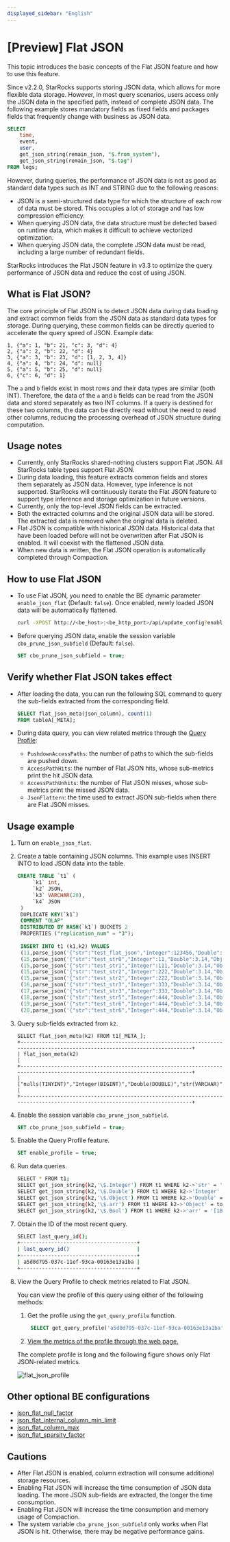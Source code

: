```yaml
---
displayed_sidebar: "English"
---
```


# [Preview] Flat JSON

This topic introduces the basic concepts of the Flat JSON feature and how to use this feature.

Since v2.2.0, StarRocks supports storing JSON data, which allows for more flexible data storage. However, in most query scenarios, users access only the JSON data in the specified path, instead of complete JSON data. The following example stores mandatory fields as fixed fields and packages fields that frequently change with business as JSON data.

```SQL
SELECT
    time,
    event,
    user,
    get_json_string(remain_json, "$.from_system"),
    get_json_string(remain_json, "$.tag")
FROM logs;
```

However, during queries, the performance of JSON data is not as good as standard data types such as INT and STRING due to the following reasons:

- JSON is a semi-structured data type for which the structure of each row of data must be stored. This occupies a lot of storage and has low compression efficiency.
- When querying JSON data, the data structure must be detected based on runtime data, which makes it difficult to achieve vectorized optimization.
- When querying JSON data, the complete JSON data must be read, including a large number of redundant fields.

StarRocks introduces the Flat JSON feature in v3.3 to optimize the query performance of JSON data and reduce the cost of using JSON.

## What is Flat JSON?

The core principle of Flat JSON is to detect JSON data during data loading and extract common fields from the JSON data as standard data types for storage. During querying, these common fields can be directly queried to accelerate the query speed of JSON. Example data:

```Plaintext
1, {"a": 1, "b": 21, "c": 3, "d": 4}
2, {"a": 2, "b": 22, "d": 4}
3, {"a": 3, "b": 23, "d": [1, 2, 3, 4]}
4, {"a": 4, "b": 24, "d": null}
5, {"a": 5, "b": 25, "d": null}
6, {"c": 6, "d": 1}
```

The `a` and `b` fields exist in most rows and their data types are similar (both INT). Therefore, the data of the `a` and `b` fields can be read from the JSON data and stored separately as two INT columns. If a query is destined for these two columns, the data can be directly read without the need to read other columns, reducing the processing overhead of JSON structure during computation.

## Usage notes

- Currently, only StarRocks shared-nothing clusters support Flat JSON. All StarRocks table types support Flat JSON.
- During data loading, this feature extracts common fields and stores them separately as JSON data. However, type inference is not supported. StarRocks will continuously iterate the Flat JSON feature to support type inference and storage optimization in future versions.
- Currently, only the top-level JSON fields can be extracted.
- Both the extracted columns and the original JSON data will be stored. The extracted data is removed when the original data is deleted.
- Flat JSON is compatible with historical JSON data. Historical data that have been loaded before will not be overwritten after Flat JSON is enabled. It will coexist with the flattened JSON data.
- When new data is written, the Flat JSON operation is automatically completed through Compaction.

## How to use Flat JSON

- To use Flat JSON, you need to enable the BE dynamic parameter `enable_json_flat` (Default: `false`). Once enabled, newly loaded JSON data will be automatically flattened.

   ```Bash
   curl -XPOST http://<be_host>:<be_http_port>/api/update_config?enable_json_flat=true
   ```

- Before querying JSON data, enable the session variable `cbo_prune_json_subfield` (Default: `false`).

   ```SQL
   SET cbo_prune_json_subfield = true;
   ```

## Verify whether Flat JSON takes effect

- After loading the data, you can run the following SQL command to query the sub-fields extracted from the corresponding field.

    ```SQL
    SELECT flat_json_meta(json_column), count(1)
    FROM tableA[_META];
    ```

- During data query, you can view related metrics through the [Query Profile](https://docs.starrocks.io/docs/administration/query_profile_overview/):
  - `PushdownAccessPaths`: the number of paths to which the sub-fields are pushed down.
  - `AccessPathHits`: the number of Flat JSON hits, whose sub-metrics print the hit JSON data.
  - `AccessPathUnhits`: the number of Flat JSON misses, whose sub-metrics print the missed JSON data.
  - `JsonFlattern`: the time used to extract JSON sub-fields when there are Flat JSON misses.

## Usage example

1. Turn on `enable_json_flat`.
2. Create a table containing JSON columns. This example uses INSERT INTO to load JSON data into the table.

   ```SQL
   CREATE TABLE `t1` (
        `k1` int,
        `k2` JSON,
        `k3` VARCHAR(20),
        `k4` JSON
    )             
    DUPLICATE KEY(`k1`)
    COMMENT "OLAP"
    DISTRIBUTED BY HASH(`k1`) BUCKETS 2
    PROPERTIES ("replication_num" = "3");
      
    INSERT INTO t1 (k1,k2) VALUES
    (11,parse_json('{"str":"test_flat_json","Integer":123456,"Double":3.14158,"Object":{"c":"d"},"arr":[10,20,30],"Bool":false,"null":null}')),
    (15,parse_json('{"str":"test_str0","Integer":11,"Double":3.14,"Object":{"a":"b"},"arr":[1,2,3],"Bool":true,"null":null}')),
    (15,parse_json('{"str":"test_str1","Integer":111,"Double":3.14,"Object":{"a":"b"},"arr":[1,2,3],"Bool":true,"null":null}')),
    (15,parse_json('{"str":"test_str2","Integer":222,"Double":3.14,"Object":{"a":"b"},"arr":[1,2,3],"Bool":true,"null":null}')),
    (15,parse_json('{"str":"test_str2","Integer":222,"Double":3.14,"Object":{"a":"b"},"arr":[1,2,3],"Bool":true,"null":null}')),
    (16,parse_json('{"str":"test_str3","Integer":333,"Double":3.14,"Object":{"a":"b"},"arr":[1,2,3],"Bool":true,"null":null}')),
    (17,parse_json('{"str":"test_str3","Integer":333,"Double":3.14,"Object":{"a":"b"},"arr":[1,2,3],"Bool":true,"null":null}')),
    (18,parse_json('{"str":"test_str5","Integer":444,"Double":3.14,"Object":{"a":"b"},"arr":[1,2,3],"Bool":true,"null":null}')),
    (19,parse_json('{"str":"test_str6","Integer":444,"Double":3.14,"Object":{"a":"b"},"arr":[1,2,3],"Bool":true,"null":null}')),
    (20,parse_json('{"str":"test_str6","Integer":444,"Double":3.14,"Object":{"a":"b"},"arr":[1,2,3],"Bool":true,"null":null}'));
    ```

3. Query sub-fields extracted from `k2`.

   ```Plaintext
   SELECT flat_json_meta(k2) FROM t1[_META_];
   +---------------------------------------------------------------------------------------------------------------------------+
   | flat_json_meta(k2)                                                                                                        |
   +---------------------------------------------------------------------------------------------------------------------------+
   | ["nulls(TINYINT)","Integer(BIGINT)","Double(DOUBLE)","str(VARCHAR)","Bool(JSON)","Object(JSON)","arr(JSON)","null(JSON)"] |
   +---------------------------------------------------------------------------------------------------------------------------+
   ```

4. Enable the session variable `cbo_prune_json_subfield`.

   ```SQL
   SET cbo_prune_json_subfield = true;
   ```

5. Enable the Query Profile feature.

   ```SQL
   SET enable_profile = true;
   ```

6. Run data queries.

   ```Bash
   SELECT * FROM t1;
   SELECT get_json_string(k2,'\$.Integer') FROM t1 WHERE k2->'str' = 'test_flat_json';
   SELECT get_json_string(k2,'\$.Double') FROM t1 WHERE k2->'Integer' = 123456;
   SELECT get_json_string(k2,'\$.Object') FROM t1 WHERE k2->'Double' = 3.14158;
   SELECT get_json_string(k2,'\$.arr') FROM t1 WHERE k2->'Object' = to_json(map{'c':'d'});
   SELECT get_json_string(k2,'\$.Bool') FROM t1 WHERE k2->'arr' = '[10,20,30]';
   ```

7. Obtain the ID of the most recent query.

   ```Bash
   SELECT last_query_id();
   +--------------------------------------+
   | last_query_id()                      |
   +--------------------------------------+
   | a5d0d795-037c-11ef-93ca-00163e13a1ba |
   +--------------------------------------+
   ```

8. View the Query Profile to check metrics related to Flat JSON.

   You can view the profile of this query using either of the following methods:

   1. Get the profile using the `get_query_profile` function.

      ```SQL
       SELECT get_query_profile('a5d0d795-037c-11ef-93ca-00163e13a1ba')\G
       ```

   2. [View the metrics of the profile through the web page.](https://docs.starrocks.io/docs/administration/query_profile_overview/#obtain-query-profile-via-web-ui)

   The complete profile is long and the following figure shows only Flat JSON-related metrics.

   ![flat_json_profile](../_assets/flat_json.png)

## Other optional BE configurations

- [json_flat_null_factor](../administration/management/BE_configuration.md#json_flat_null_factor)
- [json_flat_internal_column_min_limit](../administration/management/BE_configuration.md#json_flat_internal_column_min_limit)
- [json_flat_column_max](../administration/management/BE_configuration.md#json_flat_column_max)
- [json_flat_sparsity_factor](../administration/management/BE_configuration.md#json_flat_sparsity_factor)

## Cautions

- After Flat JSON is enabled, column extraction will consume additional storage resources.
- Enabling Flat JSON will increase the time consumption of JSON data loading. The more JSON sub-fields are extracted, the longer the time consumption.
- Enabling Flat JSON will increase the time consumption and memory usage of Compaction.
- The system variable `cbo_prune_json_subfield` only works when Flat JSON is hit. Otherwise, there may be negative performance gains.
